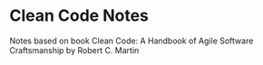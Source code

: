 # Clean Code Notes
Notes based on book Clean Code: A Handbook of Agile Software Craftsmanship by Robert C. Martin 
